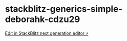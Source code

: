 # stackblitz-generics-simple-deborahk-cdzu29

[Edit in StackBlitz next generation editor ⚡️](https://stackblitz.com/~/github.com/jayrgee/stackblitz-generics-simple-deborahk-cdzu29)